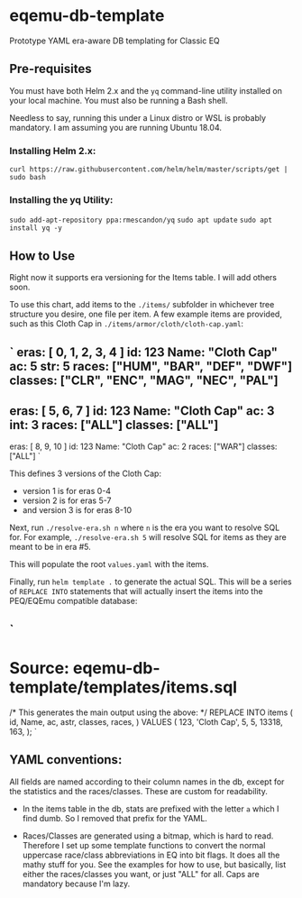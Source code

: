 # eqemu-db-template
Prototype YAML era-aware DB templating for Classic EQ

## Pre-requisites
You must have both Helm 2.x and the `yq` command-line utility installed on your local machine. You must also be running a Bash shell.

Needless to say, running this under a Linux distro or WSL is probably mandatory. I am assuming you are running Ubuntu 18.04.

### Installing Helm 2.x:

`curl https://raw.githubusercontent.com/helm/helm/master/scripts/get | sudo bash`

### Installing the yq Utility:

`sudo add-apt-repository ppa:rmescandon/yq`
`sudo apt update`
`sudo apt install yq -y`

## How to Use
Right now it supports era versioning for the Items table. I will add others soon.

To use this chart, add items to the `./items/` subfolder in whichever tree structure you desire, one file per item. A few example items are provided, such as this Cloth Cap in `./items/armor/cloth/cloth-cap.yaml`:

`
eras: [ 0, 1, 2, 3, 4 ]
id: 123
Name: "Cloth Cap"
ac: 5
str: 5
races: ["HUM", "BAR", "DEF", "DWF"]
classes: ["CLR", "ENC", "MAG", "NEC", "PAL"]
---
eras: [ 5, 6, 7 ]
id: 123
Name: "Cloth Cap"
ac: 3
int: 3
races: ["ALL"]
classes: ["ALL"]
---
eras: [ 8, 9, 10 ]
id: 123
Name: "Cloth Cap"
ac: 2
races: ["WAR"]
classes: ["ALL"]
`

This defines 3 versions of the Cloth Cap: 
- version 1 is for eras 0-4 
- version 2 is for eras 5-7
- and version 3 is for eras 8-10

Next, run `./resolve-era.sh n` where `n` is the era you want to resolve SQL for. For example, `./resolve-era.sh 5` will resolve SQL for items as they are meant to be in era #5.

This will populate the root `values.yaml` with the items.

Finally, run `helm template .` to generate the actual SQL. This will be a series of `REPLACE INTO` statements that will actually insert the items into the PEQ/EQEmu compatible database:

`
---
# Source: eqemu-db-template/templates/items.sql
/* This generates the main output using the above: */
REPLACE INTO items
(
    id,
    Name,
    ac,
    astr,
    classes,
    races,
)
VALUES
(
    123,
    'Cloth Cap',
    5,
    5,
    13318,
    163,
);
`

## YAML conventions:

All fields are named according to their column names in the db, except for the statistics and the races/classes. These are custom for readability.

- In the items table in the db, stats are prefixed with the letter `a` which I find dumb. So I removed that prefix for the YAML.

- Races/Classes are generated using a bitmap, which is hard to read. Therefore I set up some template functions to convert the normal uppercase race/class abbreviations in EQ into bit flags. It does all the mathy stuff for you. See the examples for how to use, but basically, list either the races/classes you want, or just "ALL" for all. Caps are mandatory because I'm lazy.